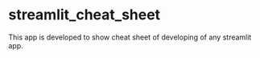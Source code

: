 # streamlit_cheat_sheet
This app is developed to show cheat sheet of developing of any streamlit app.

